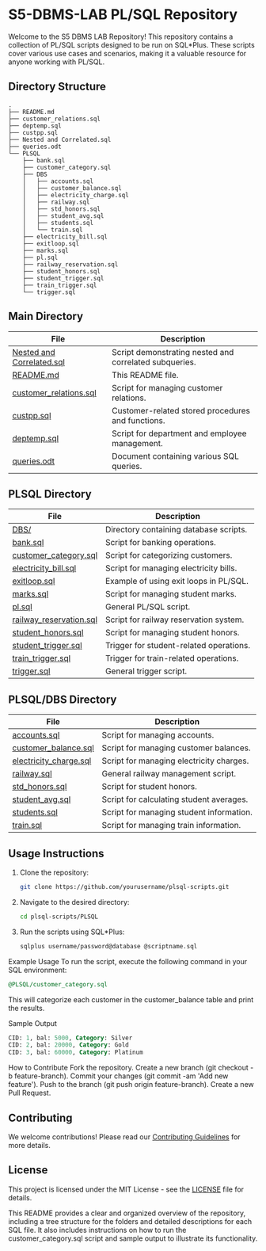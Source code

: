 
# S5-DBMS-LAB PL/SQL Repository

Welcome to the S5 DBMS LAB Repository! This repository contains a collection of PL/SQL scripts designed to be run on SQL*Plus. These scripts cover various use cases and scenarios, making it a valuable resource for anyone working with PL/SQL.

## Directory Structure


```plaintext
.
├── README.md
├── customer_relations.sql
├── deptemp.sql
├── custpp.sql
├── Nested and Correlated.sql
├── queries.odt
└── PLSQL
    ├── bank.sql
    ├── customer_category.sql
    ├── DBS
    │   ├── accounts.sql
    │   ├── customer_balance.sql
    │   ├── electricity_charge.sql
    │   ├── railway.sql
    │   ├── std_honors.sql
    │   ├── student_avg.sql
    │   ├── students.sql
    │   └── train.sql
    ├── electricity_bill.sql
    ├── exitloop.sql
    ├── marks.sql
    ├── pl.sql
    ├── railway_reservation.sql
    ├── student_honors.sql
    ├── student_trigger.sql
    ├── train_trigger.sql
    └── trigger.sql
```


## Main Directory

| File | Description |
|------|-------------|
| [Nested and Correlated.sql](PLSQL/Nested%20and%20Correlated.sql) | Script demonstrating nested and correlated subqueries. |
| [README.md](PLSQL/README.md) | This README file. |
| [customer_relations.sql](PLSQL/customer_relations.sql) | Script for managing customer relations. |
| [custpp.sql](PLSQL/custpp.sql) | Customer-related stored procedures and functions. |
| [deptemp.sql](PLSQL/deptemp.sql) | Script for department and employee management. |
| [queries.odt](PLSQL/queries.odt) | Document containing various SQL queries. |

## PLSQL Directory

| File | Description |
|------|-------------|
| [DBS/](PLSQL/DBS) | Directory containing database scripts. |
| [bank.sql](PLSQL/DBS/bank.sql) | Script for banking operations. |
| [customer_category.sql](PLSQL/DBS/customer_category.sql) | Script for categorizing customers. |
| [electricity_bill.sql](PLSQL/DBS/electricity_bill.sql) | Script for managing electricity bills. |
| [exitloop.sql](PLSQL/DBS/exitloop.sql) | Example of using exit loops in PL/SQL. |
| [marks.sql](PLSQL/DBS/marks.sql) | Script for managing student marks. |
| [pl.sql](PLSQL/DBS/pl.sql) | General PL/SQL script. |
| [railway_reservation.sql](PLSQL/DBS/railway_reservation.sql) | Script for railway reservation system. |
| [student_honors.sql](PLSQL/DBS/student_honors.sql) | Script for managing student honors. |
| [student_trigger.sql](PLSQL/DBS/student_trigger.sql) | Trigger for student-related operations. |
| [train_trigger.sql](PLSQL/DBS/train_trigger.sql) | Trigger for train-related operations. |
| [trigger.sql](PLSQL/DBS/trigger.sql) | General trigger script. |

## PLSQL/DBS Directory

| File | Description |
|------|-------------|
| [accounts.sql](PLSQL/DBS/accounts.sql) | Script for managing accounts. |
| [customer_balance.sql](PLSQL/DBS/customer_balance.sql) | Script for managing customer balances. |
| [electricity_charge.sql](PLSQL/DBS/electricity_charge.sql) | Script for managing electricity charges. |
| [railway.sql](PLSQL/DBS/railway.sql) | General railway management script. |
| [std_honors.sql](PLSQL/DBS/std_honors.sql) | Script for student honors. |
| [student_avg.sql](PLSQL/DBS/student_avg.sql) | Script for calculating student averages. |
| [students.sql](PLSQL/DBS/students.sql) | Script for managing student information. |
| [train.sql](PLSQL/DBS/train.sql) | Script for managing train information. |

## Usage Instructions

1. Clone the repository:
    ```sh
    git clone https://github.com/yourusername/plsql-scripts.git
    ```
2. Navigate to the desired directory:
    ```sh
    cd plsql-scripts/PLSQL
    ```
3. Run the scripts using SQL*Plus:
    ```sh
    sqlplus username/password@database @scriptname.sql
    ```
    
Example Usage
To run the script, execute the following command in your SQL environment:
```sql
@PLSQL/customer_category.sql
```
This will categorize each customer in the customer_balance table and print the results.

Sample Output
```sql
CID: 1, bal: 5000, Category: Silver
CID: 2, bal: 20000, Category: Gold
CID: 3, bal: 60000, Category: Platinum
```
How to Contribute
Fork the repository.
Create a new branch (git checkout -b feature-branch).
Commit your changes (git commit -am 'Add new feature').
Push to the branch (git push origin feature-branch).
Create a new Pull Request.

## Contributing

We welcome contributions! Please read our [Contributing Guidelines](CONTRIBUTING.md) for more details.

## License

This project is licensed under the MIT License - see the [LICENSE](LICENSE) file for details.

This README provides a clear and organized overview of the repository, including a tree structure for the folders and detailed descriptions for each SQL file. It also includes instructions on how to run the customer_category.sql script and sample output to illustrate its functionality.
